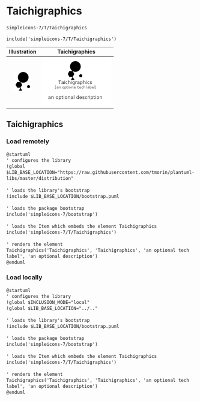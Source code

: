 # Taichigraphics


```text
simpleicons-7/T/Taichigraphics
```

```text
include('simpleicons-7/T/Taichigraphics')
```



| Illustration | Taichigraphics |
| :---: | :---: |
| ![illustration for Illustration](../../simpleicons-7/T/Taichigraphics.png) | ![illustration for Taichigraphics](../../simpleicons-7/T/Taichigraphics.Local.png) |




## Taichigraphics

### Load remotely
```plantuml
@startuml
' configures the library
!global $LIB_BASE_LOCATION="https://raw.githubusercontent.com/tmorin/plantuml-libs/master/distribution"

' loads the library's bootstrap
!include $LIB_BASE_LOCATION/bootstrap.puml

' loads the package bootstrap
include('simpleicons-7/bootstrap')

' loads the Item which embeds the element Taichigraphics
include('simpleicons-7/T/Taichigraphics')

' renders the element
Taichigraphics('Taichigraphics', 'Taichigraphics', 'an optional tech label', 'an optional description')
@enduml
```

### Load locally
```plantuml
@startuml
' configures the library
!global $INCLUSION_MODE="local"
!global $LIB_BASE_LOCATION="../.."

' loads the library's bootstrap
!include $LIB_BASE_LOCATION/bootstrap.puml

' loads the package bootstrap
include('simpleicons-7/bootstrap')

' loads the Item which embeds the element Taichigraphics
include('simpleicons-7/T/Taichigraphics')

' renders the element
Taichigraphics('Taichigraphics', 'Taichigraphics', 'an optional tech label', 'an optional description')
@enduml
```

